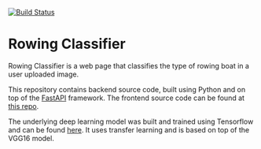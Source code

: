 [![Build Status](https://travis-ci.org/michael-diggin/rowing_api.svg?branch=master)](https://travis-ci.org/michael-diggin/rowingclassifier-backend)

# Rowing Classifier
Rowing Classifier is a web page that classifies the type of rowing boat in a user uploaded image. 

This repository contains backend source code, built using Python and on top of the [FastAPI](https://fastapi.tiangolo.com/) framework. The frontend source code can be found at [this repo](https://github.com/michael-diggin/rowingclassifier-frontend).  

The underlying deep learning model was built and trained using Tensorflow and can be found [here](https://github.com/mdiggin/rowing-classifier). It uses transfer learning and is based on top of the VGG16 model. 